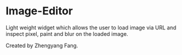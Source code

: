 # Image-Editor
Light weight widget which allows the user to load image via URL and inspect pixel, paint and blur on the loaded image.

Created by Zhengyang Fang.
